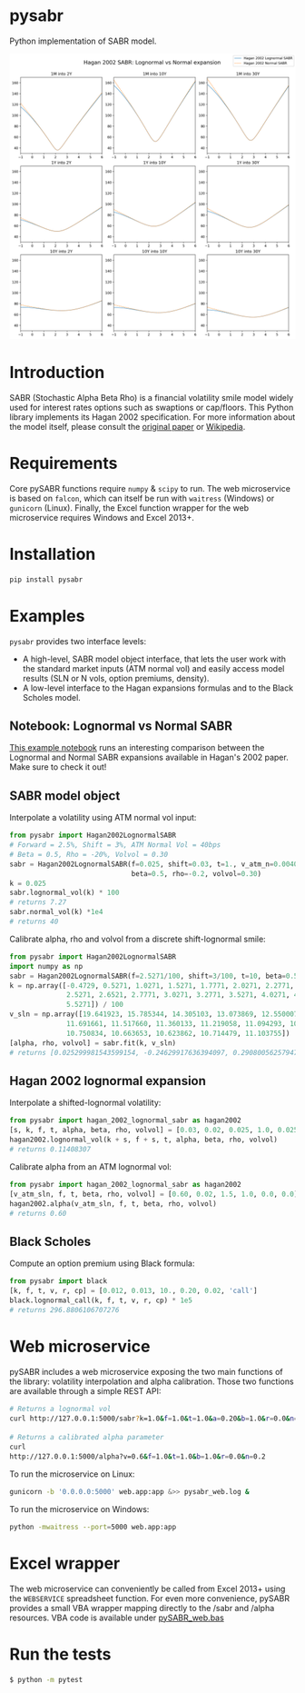 # pysabr
Python implementation of SABR model.

![Lognormal SABR vs Normal SABR](./notebooks/Lognormal%20SABR%20vs%20Normal%20SABR.png "Lognormal SABR vs Normal SABR")


# Introduction
SABR (Stochastic Alpha Beta Rho) is a financial volatility smile model widely used for interest rates options such as swaptions or cap/floors. This Python library implements its Hagan 2002 specification. For more information about the model itself, please consult the [original paper](./papers/Hagan%20-%20Managing%20Smile%20Risk%20-%202002.pdf) or [Wikipedia](https://en.wikipedia.org/wiki/SABR_volatility_model).

# Requirements
Core pySABR functions require `numpy` & `scipy` to run. The web microservice is based on `falcon`, which can itself be run with `waitress` (Windows) or `gunicorn` (Linux). Finally, the Excel function wrapper for the web microservice requires Windows and Excel 2013+.

# Installation
```bash
pip install pysabr

```

# Examples

`pysabr` provides two interface levels:
* A high-level, SABR model object interface, that lets the user work with the standard market inputs (ATM normal vol) and easily access model results (SLN or N vols, option premiums, density).
* A low-level interface to the Hagan expansions formulas and to the Black Scholes model.

## Notebook: Lognormal vs Normal SABR

[This example notebook](./notebooks/Lognormal%20SABR%20vs%20Normal%20SABR.ipynb) runs an interesting comparison between the Lognormal and Normal SABR expansions available in Hagan's 2002 paper. Make sure to check it out!

## SABR model object

Interpolate a volatility using ATM normal vol input:
```Python
from pysabr import Hagan2002LognormalSABR
# Forward = 2.5%, Shift = 3%, ATM Normal Vol = 40bps
# Beta = 0.5, Rho = -20%, Volvol = 0.30
sabr = Hagan2002LognormalSABR(f=0.025, shift=0.03, t=1., v_atm_n=0.0040,
                              beta=0.5, rho=-0.2, volvol=0.30)
k = 0.025
sabr.lognormal_vol(k) * 100
# returns 7.27
sabr.normal_vol(k) *1e4
# returns 40
```

Calibrate alpha, rho and volvol from a discrete shift-lognormal smile:
```Python
from pysabr import Hagan2002LognormalSABR
import numpy as np
sabr = Hagan2002LognormalSABR(f=2.5271/100, shift=3/100, t=10, beta=0.5)
k = np.array([-0.4729, 0.5271, 1.0271, 1.5271, 1.7771, 2.0271, 2.2771, 2.4021,
              2.5271, 2.6521, 2.7771, 3.0271, 3.2771, 3.5271, 4.0271, 4.5271,
              5.5271]) / 100
v_sln = np.array([19.641923, 15.785344, 14.305103, 13.073869, 12.550007, 12.088721,
              11.691661, 11.517660, 11.360133, 11.219058, 11.094293, 10.892464,
              10.750834, 10.663653, 10.623862, 10.714479, 11.103755])
[alpha, rho, volvol] = sabr.fit(k, v_sln)
# returns [0.025299981543599154, -0.24629917636394097, 0.2908005625794777]
```

## Hagan 2002 lognormal expansion

Interpolate a shifted-lognormal volatility:
```Python
from pysabr import hagan_2002_lognormal_sabr as hagan2002
[s, k, f, t, alpha, beta, rho, volvol] = [0.03, 0.02, 0.025, 1.0, 0.025, 0.50, -0.24, 0.29]
hagan2002.lognormal_vol(k + s, f + s, t, alpha, beta, rho, volvol)
# returns 0.11408307
```

Calibrate alpha from an ATM lognormal vol:
```Python
from pysabr import hagan_2002_lognormal_sabr as hagan2002
[v_atm_sln, f, t, beta, rho, volvol] = [0.60, 0.02, 1.5, 1.0, 0.0, 0.0]
hagan2002.alpha(v_atm_sln, f, t, beta, rho, volvol)
# returns 0.60
```

## Black Scholes

Compute an option premium using Black formula:
```Python
from pysabr import black
[k, f, t, v, r, cp] = [0.012, 0.013, 10., 0.20, 0.02, 'call']
black.lognormal_call(k, f, t, v, r, cp) * 1e5
# returns 296.8806106707276
```

# Web microservice

pySABR includes a web microservice exposing the two main functions of the library: volatility interpolation and alpha calibration. Those two
functions are available through a simple REST API:

```bash
# Returns a lognormal vol
curl http://127.0.0.1:5000/sabr?k=1.0&f=1.0&t=1.0&a=0.20&b=1.0&r=0.0&n=0.2

# Returns a calibrated alpha parameter
curl
http://127.0.0.1:5000/alpha?v=0.6&f=1.0&t=1.0&b=1.0&r=0.0&n=0.2
```

To run the microservice on Linux:
```bash
gunicorn -b '0.0.0.0:5000' web.app:app &>> pysabr_web.log &
```

To run the microservice on Windows:
```bash
python -mwaitress --port=5000 web.app:app
```

# Excel wrapper

The web microservice can conveniently be called from Excel 2013+ using the ```WEBSERVICE``` spreadsheet function. For even more convenience, pySABR provides a small VBA wrapper mapping directly to the /sabr and /alpha resources. VBA code is available under [pySABR_web.bas](./web/pySABR_web.bas)


# Run the tests
```bash
$ python -m pytest
```
